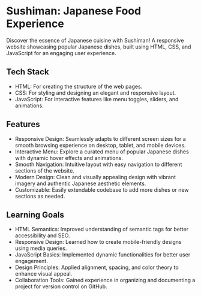 
# Sushiman: Japanese Food Experience


Discover the essence of Japanese cuisine with Sushiman! A responsive website showcasing popular Japanese dishes, built using HTML, CSS, and JavaScript for an engaging user experience.
## Tech Stack

- HTML: For creating the structure of the web pages.
- CSS: For styling and designing an elegant and responsive layout.
- JavaScript: For interactive features like menu toggles, sliders, and animations.


## Features
- Responsive Design: Seamlessly adapts to different screen sizes for a smooth browsing experience on desktop, tablet, and mobile devices.
- Interactive Menu: Explore a curated menu of popular Japanese dishes with dynamic hover effects and animations.
- Smooth Navigation: Intuitive layout with easy navigation to different sections of the website.
- Modern Design: Clean and visually appealing design with vibrant imagery and authentic Japanese aesthetic elements.
- Customizable: Easily extendable codebase to add more dishes or new sections as needed.


## Learning Goals

- HTML Semantics: Improved understanding of semantic tags for better accessibility and SEO.
- Responsive Design: Learned how to create mobile-friendly designs using media queries.
- JavaScript Basics: Implemented dynamic functionalities for better user engagement.
- Design Principles: Applied alignment, spacing, and color theory to enhance visual appeal.
- Collaboration Tools: Gained experience in organizing and documenting a project for version control on GitHub.

